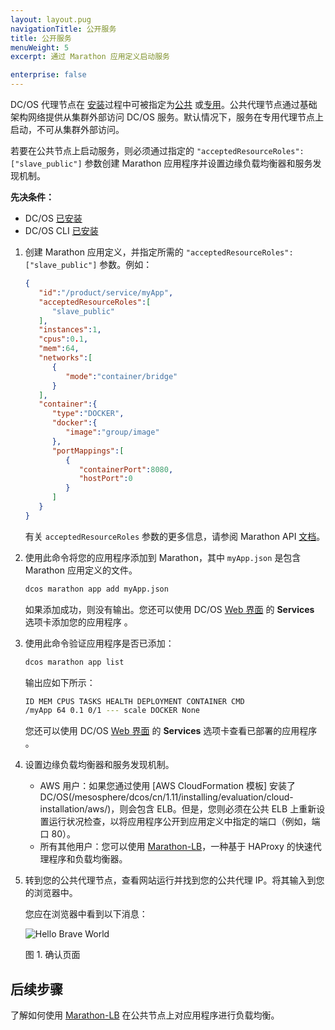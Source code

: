 ```yaml
---
layout: layout.pug
navigationTitle: 公开服务
title: 公开服务
menuWeight: 5
excerpt: 通过 Marathon 应用定义启动服务

enterprise: false
---
```



DC/OS 代理节点在 [安装](/mesosphere/dcos/cn/1.11/installing/)过程中可被指定为[公共](/mesosphere/dcos/cn/1.11/overview/concepts/#public-agent-node) 或[专用](/mesosphere/dcos/cn/1.11/overview/concepts/#private-agent-node)。公共代理节点通过基础架构网络提供从集群外部访问 DC/OS 服务。默认情况下，服务在专用代理节点上启动，不可从集群外部访问。

若要在公共节点上启动服务，则必须通过指定的 `"acceptedResourceRoles":["slave_public"]` 参数创建 Marathon 应用程序并设置边缘负载均衡器和服务发现机制。

**先决条件：**

- DC/OS [已安装](/mesosphere/dcos/cn/1.11/installing/)
- DC/OS CLI [已安装](/mesosphere/dcos/cn/1.11/cli/install/)

1. 创建 Marathon 应用定义，并指定所需的 `"acceptedResourceRoles":["slave_public"]` 参数。例如：

    ```json
    {
       "id":"/product/service/myApp",
       "acceptedResourceRoles":[
          "slave_public"
       ],
       "instances":1,
       "cpus":0.1,
       "mem":64,
       "networks":[
          {
             "mode":"container/bridge"
          }
       ],
       "container":{
          "type":"DOCKER",
          "docker":{
             "image":"group/image"
          },
          "portMappings":[
             {
                "containerPort":8080,
                "hostPort":0
             }
          ]
       }
    }
    ```

   有关 `acceptedResourceRoles` 参数的更多信息，请参阅 Marathon API [文档](/mesosphere/dcos/cn/1.11/deploying-services/marathon-api/)。

1. 使用此命令将您的应用程序添加到 Marathon，其中 `myApp.json` 是包含 Marathon 应用定义的文件。

    ```bash
    dcos marathon app add myApp.json
    ```

   如果添加成功，则没有输出。您还可以使用 DC/OS [Web 界面](/mesosphere/dcos/cn/1.11/gui/services/) 的 **Services** 选项卡添加您的应用程序 。

1. 使用此命令验证应用程序是否已添加：

    ```bash
    dcos marathon app list
    ```

   输出应如下所示：

   ```bash
   ID MEM CPUS TASKS HEALTH DEPLOYMENT CONTAINER CMD
   /myApp 64 0.1 0/1 --- scale DOCKER None
      ```

   您还可以使用 DC/OS [Web 界面](/mesosphere/dcos/cn/1.11/gui/services/) 的 **Services** 选项卡查看已部署的应用程序 。

1. 设置边缘负载均衡器和服务发现机制。

   - AWS 用户：如果您通过使用 [AWS CloudFormation 模板] 安装了 DC/OS(/mesosphere/dcos/cn/1.11/installing/evaluation/cloud-installation/aws/)，则会包含 ELB。但是，您则必须在公共 ELB 上重新设置运行状况检查，以将应用程序公开到应用定义中指定的端口（例如，端口 80）。
   - 所有其他用户：您可以使用 [Marathon-LB](/mesosphere/dcos/cn/1.11/networking/marathon-lb/)，一种基于 HAProxy 的快速代理程序和负载均衡器。

1. 转到您的公共代理节点，查看网站运行并找到您的公共代理 IP。将其输入到您的浏览器中。

   您应在浏览器中看到以下消息：

   ![Hello Brave World](/mesosphere/dcos/cn/1.11/img/helloworld.png)

   图 1. 确认页面

## 后续步骤

了解如何使用 [Marathon-LB](/mesosphere/dcos/cn/1.11/networking/marathon-lb/mlb-basic-tutorial/) 在公共节点上对应用程序进行负载均衡。
